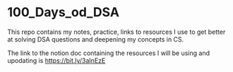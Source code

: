 # 100_Days_od_DSA

This repo contains my notes, practice, links to resources I use to get better at solving DSA questions and deepening my concepts in CS.

The link to the notion doc containing the resources I will be using and upodating is https://bit.ly/3aInEzE